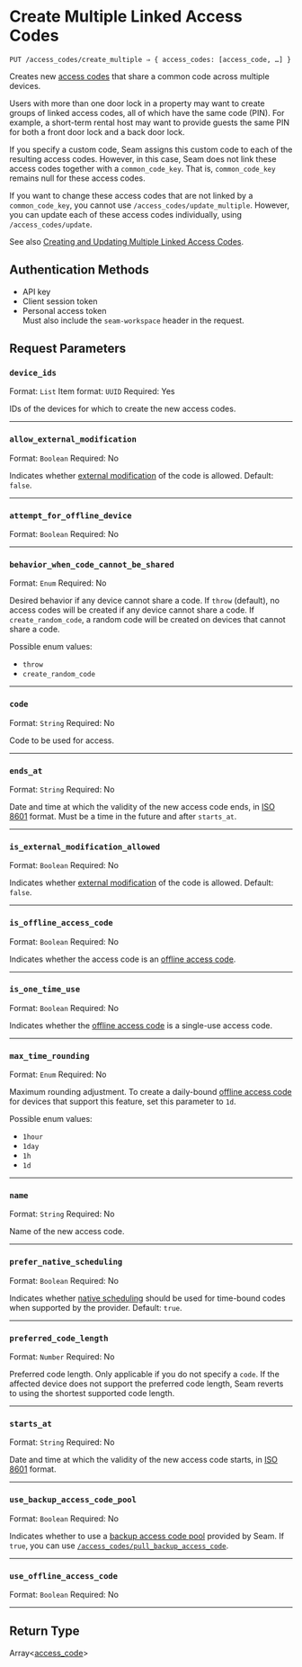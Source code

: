 # Create Multiple Linked Access Codes

```
PUT /access_codes/create_multiple ⇒ { access_codes: [access_code, …] }
```

Creates new [access codes](https://docs.seam.co/latest/capability-guides/smart-locks/access-codes) that share a common code across multiple devices.

Users with more than one door lock in a property may want to create groups of linked access codes, all of which have the same code (PIN). For example, a short-term rental host may want to provide guests the same PIN for both a front door lock and a back door lock.

If you specify a custom code, Seam assigns this custom code to each of the resulting access codes. However, in this case, Seam does not link these access codes together with a `common_code_key`. That is, `common_code_key` remains null for these access codes.

If you want to change these access codes that are not linked by a `common_code_key`, you cannot use `/access_codes/update_multiple`. However, you can update each of these access codes individually, using `/access_codes/update`.

See also [Creating and Updating Multiple Linked Access Codes](../../capability-guides/smart-locks/access-codes/creating-and-updating-multiple-linked-access-codes.md).

## Authentication Methods

- API key
- Client session token
- Personal access token
  <br>Must also include the `seam-workspace` header in the request.

## Request Parameters

### `device_ids`

Format: `List`
Item format: `UUID`
Required: Yes

IDs of the devices for which to create the new access codes.

***

### `allow_external_modification`

Format: `Boolean`
Required: No

Indicates whether [external modification](https://docs.seam.co/latest/api/access_codes#external-modification) of the code is allowed. Default: `false`.

***

### `attempt_for_offline_device`

Format: `Boolean`
Required: No

***

### `behavior_when_code_cannot_be_shared`

Format: `Enum`
Required: No

Desired behavior if any device cannot share a code. If `throw` (default), no access codes will be created if any device cannot share a code. If `create_random_code`, a random code will be created on devices that cannot share a code.

Possible enum values:
- `throw`
- `create_random_code`

***

### `code`

Format: `String`
Required: No

Code to be used for access.

***

### `ends_at`

Format: `String`
Required: No

Date and time at which the validity of the new access code ends, in [ISO 8601](https://www.iso.org/iso-8601-date-and-time-format.html) format. Must be a time in the future and after `starts_at`.

***

### `is_external_modification_allowed`

Format: `Boolean`
Required: No

Indicates whether [external modification](https://docs.seam.co/latest/api/access_codes#external-modification) of the code is allowed. Default: `false`.

***

### `is_offline_access_code`

Format: `Boolean`
Required: No

Indicates whether the access code is an [offline access code](https://docs.seam.co/latest/capability-guides/smart-locks/access-codes/offline-access-codes).

***

### `is_one_time_use`

Format: `Boolean`
Required: No

Indicates whether the [offline access code](https://docs.seam.co/latest/capability-guides/smart-locks/access-codes/offline-access-codes) is a single-use access code.

***

### `max_time_rounding`

Format: `Enum`
Required: No

Maximum rounding adjustment. To create a daily-bound [offline access code](https://docs.seam.co/latest/capability-guides/smart-locks/access-codes/offline-access-codes) for devices that support this feature, set this parameter to `1d`.

Possible enum values:
- `1hour`
- `1day`
- `1h`
- `1d`

***

### `name`

Format: `String`
Required: No

Name of the new access code.

***

### `prefer_native_scheduling`

Format: `Boolean`
Required: No

Indicates whether [native scheduling](https://docs.seam.co/latest/capability-guides/smart-locks/access-codes#native-scheduling) should be used for time-bound codes when supported by the provider. Default: `true`.

***

### `preferred_code_length`

Format: `Number`
Required: No

Preferred code length. Only applicable if you do not specify a `code`. If the affected device does not support the preferred code length, Seam reverts to using the shortest supported code length.

***

### `starts_at`

Format: `String`
Required: No

Date and time at which the validity of the new access code starts, in [ISO 8601](https://www.iso.org/iso-8601-date-and-time-format.html) format.

***

### `use_backup_access_code_pool`

Format: `Boolean`
Required: No

Indicates whether to use a [backup access code pool](https://docs.seam.co/latest/core-concepts/access-codes#backup-access-codes) provided by Seam. If `true`, you can use [`/access_codes/pull_backup_access_code`](../../api-clients/access_codes/pull_backup_access_code.md).

***

### `use_offline_access_code`

Format: `Boolean`
Required: No

***

## Return Type

Array<[access\_code](./)>
